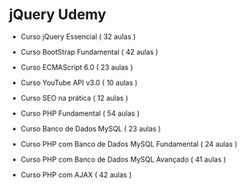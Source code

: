 # jQuery Udemy

* Curso jQuery Essencial ( 32 aulas )

* Curso BootStrap Fundamental ( 42 aulas )
 
* Curso ECMAScript 6.0 ( 23 aulas )

* Curso YouTube API v3.0 ( 10 aulas )

* Curso SEO na prática ( 12 aulas ) 

* Curso PHP Fundamental ( 54 aulas ) 

* Curso Banco de Dados MySQL ( 23 aulas )

* Curso PHP com Banco de Dados MySQL Fundamental ( 24 aulas )

* Curso PHP com Banco de Dados MySQL Avançado ( 41 aulas )

* Curso PHP com AJAX ( 42 aulas )
